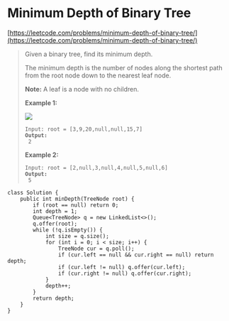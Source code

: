 # Minimum Depth of Binary Tree

[https://leetcode.com/problems/minimum-depth-of-binary-tree/](https://leetcode.com/problems/minimum-depth-of-binary-tree/)

> Given a binary tree, find its minimum depth.
>
> The minimum depth is the number of nodes along the shortest path from the root node down to the nearest leaf node.
>
> **Note:** A leaf is a node with no children.
>
> &#x20;
>
> **Example 1:**
>
> ![](https://assets.leetcode.com/uploads/2020/10/12/ex\_depth.jpg)
>
> <pre><code>Input: root = [3,9,20,null,null,15,7]
> <strong>Output:
> </strong> 2</code></pre>
>
> **Example 2:**
>
> <pre><code>Input: root = [2,null,3,null,4,null,5,null,6]
> <strong>Output:
> </strong> 5</code></pre>

```
class Solution {
    public int minDepth(TreeNode root) {
        if (root == null) return 0;
        int depth = 1;
        Queue<TreeNode> q = new LinkedList<>();
        q.offer(root);
        while (!q.isEmpty()) {
            int size = q.size();
            for (int i = 0; i < size; i++) {
                TreeNode cur = q.poll();
                if (cur.left == null && cur.right == null) return depth;
                if (cur.left != null) q.offer(cur.left);
                if (cur.right != null) q.offer(cur.right);
            }
            depth++;
        }
        return depth;
    }
}
```
